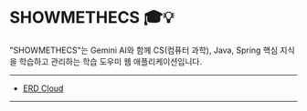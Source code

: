 # SHOWMETHECS 🎓💡

"SHOWMETHECS"는 Gemini AI와 함께 CS(컴퓨터 과학), Java, Spring 핵심 지식을 학습하고 관리하는 학습 도우미 웹 애플리케이션입니다.

---

- [ERD Cloud](https://www.erdcloud.com/d/6JXq22t2ce5ESmqGu)

---
